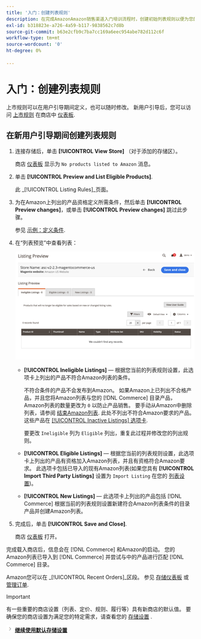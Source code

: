 ```yaml
---
title: '入门：创建列表规则'
description: 在完成AmazonAmazon销售渠道入门培训流程时，创建初始列表规则以便为您的 [!DNL Commerce] 产品。
exl-id: b318823e-a726-4a59-b117-9838562c7d8b
source-git-commit: b63e2cfb9c7ba7cc169a6eec954abe782d112c6f
workflow-type: tm+mt
source-wordcount: '0'
ht-degree: 0%

---
```


# 入门：创建列表规则

上市规则可以在用户引导期间定义，也可以随时修改。 新用户引导后，您可以访问 [上市规则](./listing-rules.md) 在商店中 [仪表板](./amazon-store-dashboard.md).

## 在新用户引导期间创建列表规则

1. 连接存储后，单击 **[!UICONTROL View Store]** （对于添加的存储区）。

   商店 [仪表板](./amazon-store-dashboard.md) 显示为 `No products listed to Amazon` 消息。

1. 单击 **[!UICONTROL Preview and List Eligible Products]**.

   此 _[!UICONTROL Listing Rules]_页面。

1. 为在Amazon上列出的产品资格定义所需条件，然后单击 **[!UICONTROL Preview changes]**，或单击 **[!UICONTROL Preview changes]** 跳过此步骤。

   参见 [示例：定义条件](./ob-define-condition-example.md).

1. 在“列表预览”中查看列表：

   ![列表预览](assets/amazon-ob-listing-preview.png)

   - **[!UICONTROL Ineligible Listings]**  — 根据您当前的列表规则设置，此选项卡上列出的产品不符合Amazon列表的条件。

      不符合条件的产品不会发布到Amazon。 如果Amazon上已列出不合格产品，并且您将Amazon列表与您的 [!DNL Commerce] 目录产品，Amazon列表的数量更改为 `0` 以防止产品销售。 要手动从Amazon中删除列表，请参阅 [结束Amazon列表](./end-listings-manually.md). 此处不列出不符合Amazon要求的产品。 这些产品在 [[!UICONTROL Inactive Listings] 选项卡](./inactive-listings.md).

      要更改 `Ineligible` 列为 `Eligible` 列出，重复此过程并修改您的列出规则。

   - **[!UICONTROL Eligible Listings]**  — 根据您当前的列表规则设置，此选项卡上列出的产品有资格加入Amazon列表，并且有资格符合Amazon要求。 此选项卡包括已导入的现有Amazon列表(如果您具有 **[!UICONTROL Import Third Party Listings]** 设置为 `Import Listing` 在您的 [列表设置](./listing-settings.md))。

   - **[!UICONTROL New Listings]**  — 此选项卡上列出的产品包括 [!DNL Commerce] 根据当前的列表规则设置新建符合Amazon列表条件的目录产品并创建Amazon列表。

1. 完成后，单击 **[!UICONTROL Save and Close]**.

   商店 [仪表板](./amazon-store-dashboard.md) 打开。

完成载入商店后，信息会在 [!DNL Commerce] 和Amazon的启动。 您的Amazon列表已导入到 [!DNL Commerce] 并尝试与中的产品进行匹配 [!DNL Commerce] 目录。

Amazon您可以在 _[!UICONTROL Recent Orders]_区段。 参见 [存储仪表板](./amazon-store-dashboard.md) 或 [管理订单](./managing-orders.md).

>[!IMPORTANT]
>
>有一些重要的商店设置（列表、定价、规则、履行等）具有新商店的默认值。 要确保您的商店设置为满足您的特定需求，请查看您的 [存储设置](./default-store-settings.md) .

![“下一步”图标](assets/btn-next.png) [**继续使用默认存储设置**](./default-store-settings.md)
